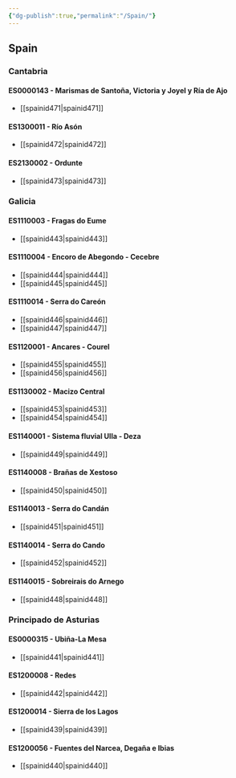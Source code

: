 ```yaml
---
{"dg-publish":true,"permalink":"/Spain/"}
---
```



## Spain
### Cantabria
#### ES0000143 - Marismas de Santoña, Victoria y Joyel y Ría de Ajo
- [[spainid471\|spainid471]]
#### ES1300011 - Río Asón
- [[spainid472\|spainid472]]
#### ES2130002 - Ordunte
- [[spainid473\|spainid473]]
### Galicia
#### ES1110003 - Fragas do Eume
- [[spainid443\|spainid443]]
#### ES1110004 - Encoro de Abegondo - Cecebre
- [[spainid444\|spainid444]]
- [[spainid445\|spainid445]]
#### ES1110014 - Serra do Careón
- [[spainid446\|spainid446]]
- [[spainid447\|spainid447]]
#### ES1120001 - Ancares - Courel
- [[spainid455\|spainid455]]
- [[spainid456\|spainid456]]
#### ES1130002 - Macizo Central
- [[spainid453\|spainid453]]
- [[spainid454\|spainid454]]
#### ES1140001 - Sistema fluvial Ulla - Deza
- [[spainid449\|spainid449]]
#### ES1140008 - Brañas de Xestoso
- [[spainid450\|spainid450]]
#### ES1140013 - Serra do Candán
- [[spainid451\|spainid451]]
#### ES1140014 - Serra do Cando
- [[spainid452\|spainid452]]
#### ES1140015 - Sobreirais do Arnego
- [[spainid448\|spainid448]]
### Principado de Asturias
#### ES0000315 - Ubiña-La Mesa
- [[spainid441\|spainid441]]
#### ES1200008 - Redes
- [[spainid442\|spainid442]]
#### ES1200014 - Sierra de los Lagos
- [[spainid439\|spainid439]]
#### ES1200056 - Fuentes del Narcea, Degaña e Ibias
- [[spainid440\|spainid440]]